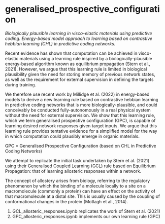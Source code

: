 # generalised_prospective_configuration
<em>Biologically plausible learning in visco-elastic materials using predictive coding. Energy-based model approach to learning based on contrastive hebbian learning (CHL) in predictive coding networks.</em>

Recent evidence has shown that computation can be achieved in visco-elastic materials using a learning rule inspired by a biologically-plausible energy-based algorithm known as
equilibrium propagation (Stern et al., 2021). However, we argue that this learning rule is limited in biological plausibility given the need for storing memory of previous network states, as well as the
requirement for external supervision in defining the targets during training. 

We therefore use recent work by Millidge et al. (2022) in energy-based models to derive a new learning rule based on contrastive
hebbian learning in predictive coding networks that is more biologically-plausible, and could conceivably be conducted fully-autonomously in a real physical system without the need for external supervision. We
show that this learning rule, which we term generalised prospective configuration (GPC), is capable of learning desired network responses given target inputs. We argue that this learning rule provides tentative
evidence for a simplified model for the way in which computation could plausibly emerge in organic materials.

GPC = Generalised Prospective Configuration (based on CHL in Predictive Coding Networks)

We attempt to replicate the initial task undertaken by Stern et al. (2021) using their Generalised Coupled Learning (GCL) rule based on Equilibrium Propagation: that of learning allosteric responses within a network. 

The concept of allostery arises from biology, referring to the regulatory phenomenon by which the binding of a molecule locally to a site on a
macromolecule (commonly a protein) can have an effect on the activity of that macromolecule at a distal site. This is usually caused by the coupling of conformational changes in the protein (Motlagh et al., 2014).

1. GCL_allosteric_responses.ipynb replicates the work of Stern et al. (2021)
2. GPC_allosteric_responses.ipynb implements our own learning rule (GPC)
